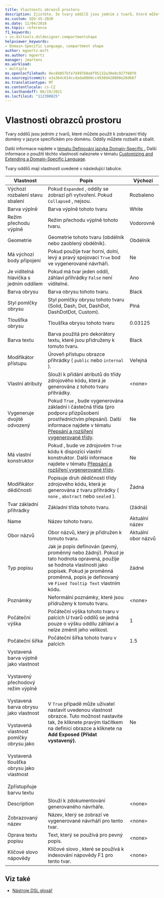 ```yaml
---
title: Vlastnosti obrazců prostoru
description: Zjistěte, že tvary oddílů jsou jedním z tvarů, které můžete použít k zobrazení třídy domény v jazyce specifickém pro doménu.
ms.custom: SEO-VS-2020
ms.date: 11/04/2016
ms.topic: reference
f1_keywords:
- vs.dsltools.dsldesigner.compartmentshape
helpviewer_keywords:
- Domain-Specific Language, compartment shape
author: mgoertz-msft
ms.author: mgoertz
manager: jmartens
ms.workload:
- multiple
ms.openlocfilehash: 0ec84057bfe7d49760a8f95132a30e8c927f60f0
ms.sourcegitcommit: e3a364c014ccdada0860cc4930d428808e20d667
ms.translationtype: MT
ms.contentlocale: cs-CZ
ms.lasthandoff: 06/19/2021
ms.locfileid: "112390825"
---
```

# <a name="properties-of-compartment-shapes"></a>Vlastnosti obrazců prostoru
Tvary oddílů jsou jedním z tvarů, které můžete použít k zobrazení třídy domény v jazyce specifickém pro doménu. Oddíly můžete rozbalit a sbalit.

 Další informace najdete v [tématu Definování jazyka Domain-Specific .](../modeling/how-to-define-a-domain-specific-language.md) Další informace o použití těchto vlastností naleznete v tématu [Customizing and Extending a Domain-Specific Language](../modeling/customizing-and-extending-a-domain-specific-language.md).

 Tvary oddílů mají vlastnosti uvedené v následující tabulce.

|Vlastnost|Popis|Výchozí|
|-|-|-|
|Výchozí rozbalení stavu sbalení|Pokud `Expanded` , oddíly se zobrazí při vytvoření. Pokud `Collapsed` , nejsou.|Rozbaleno|
|Barva výplně|Barva výplně tohoto tvaru|White|
|Režim přechodu výplně|Režim přechodu výplně tohoto tvaru.|Vodorovně|
|Geometrie|Geometrie tohoto tvaru (obdélník nebo zaoblený obdélník).|Obdélník|
|Má výchozí body připojení|Pokud použije tvar horní, dolní, levý a pravý spojovací `True` bod ve vygenerované návrháři.|Ne|
|Je viditelná hlavička s jedním oddílem|Pokud má tvar jeden oddíl, záhlaví přihrádky `False` není viditelné.|Ano|
|Barva obrysu|Barva obrysu tohoto tvaru.|Black|
|Styl pomlčky obrysu|Styl pomlčky obrysu tohoto tvaru (Solid, Dash, Dot, DashDot, DashDotDot, Custom).|Plná|
|Tloušťka obrysu|Tloušťka obrysu tohoto tvaru|0.03125|
|Barva textu|Barva použitá pro dekorátory textu, které jsou přidruženy k tomuto tvaru.|Black|
|Modifikátor přístupu|Úroveň přístupu obrazce přihrádky ( `public` nebo `internal` ).|Veřejná|
|Vlastní atributy|Slouží k přidání atributů do třídy zdrojového kódu, která je generována z tohoto tvaru přihrádky.|\<none>|
|Vygeneruje dvojitě odvozený|Pokud `True` , bude vygenerována základní i částečná třída (pro podporu přizpůsobení prostřednictvím přepsání). Další informace najdete v tématu [Přepsání a rozšíření vygenerované třídy](../modeling/overriding-and-extending-the-generated-classes.md).|Ne|
|Má vlastní konstruktor|Pokud , bude ve zdrojovém `True` kódu k dispozici vlastní konstruktor. Další informace najdete v tématu [Přepsání a rozšíření vygenerované třídy](../modeling/overriding-and-extending-the-generated-classes.md).|Ne|
|Modifikátor dědičnosti|Popisuje druh dědičnosti třídy zdrojového kódu, která je generována z tvaru přihrádky ( `none` , `abstract` nebo `sealed` ).|Žádná|
|Tvar základní přihrádky|Základní třída tohoto tvaru.|(žádná)|
|Name|Název tohoto tvaru.|Aktuální název|
|Obor názvů|Obor názvů, který je přidružen k tomuto tvaru.|Aktuální obor názvů|
|Typ popisu|Jak je popis definován (pevný, proměnný nebo žádný). Pokud je tato hodnota opravená, použije se hodnota vlastnosti jako popisek. Pokud je proměnná proměnná, popis je definovaný ve `Fixed Tooltip Text` vlastním kódu.|žádné|
|Poznámky|Neformální poznámky, které jsou přidruženy k tomuto tvaru.|\<none>|
|Počáteční výška|Počáteční výška tohoto tvaru v palcích U tvarů oddílů se jedná pouze o výšku oddílu záhlaví a nelze změnit jeho velikost.|1|
|Počáteční šířka|Počáteční šířka tohoto tvaru v palcích|1.5|
|Vystavená barva výplně jako vlastnost<br /><br /> Vystavený přechodový režim výplně<br /><br /> Vystavená barva obrysu jako vlastnost<br /><br /> Vystavená vlastnost pomlčky obrysu jako<br /><br /> Vystavená tloušťka obrysu jako vlastnost<br /><br /> Zpřístupňuje barvu textu|V `True` případě může uživatel nastavit uvedenou vlastnost obrazce. Tuto možnost nastavíte tak, že kliknete pravým tlačítkem na definici obrazce a kliknete na **Add Exposed (Přidat vystavený).**|Ne|
|Description|Slouží k zdokumentování generovaného návrháře.|\<none>|
|Zobrazovaný název|Název, který se zobrazí ve vygenerované návrháři pro tento tvar.|\<none>|
|Oprava textu popisu|Text, který se používá pro pevný popis.|\<none>|
|Klíčové slovo nápovědy|Klíčové slovo , které se používá k indexování nápovědy F1 pro tento tvar.|\<none>|

## <a name="see-also"></a>Viz také

- [Nástroje DSL glosář](/previous-versions/bb126564(v=vs.100))